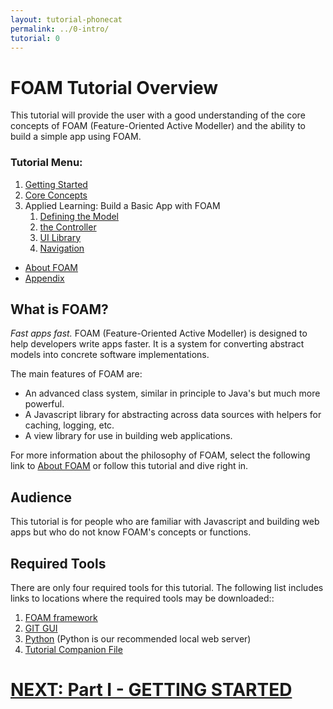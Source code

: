 ```yaml
---
layout: tutorial-phonecat
permalink: ../0-intro/
tutorial: 0
---
```


# **FOAM Tutorial Overview**

This tutorial will provide the user with a good understanding of the core concepts of FOAM (Feature-Oriented Active Modeller) and the ability to build a simple app using FOAM.  

### **Tutorial Menu:** 

1. [Getting Started](../1-gettingstarted/) 
2. [Core Concepts](../2-concepts/) 
3. Applied Learning: Build a Basic App with FOAM
     1. [Defining the Model](../3-model/)
     2. [the Controller](../4-dao/)
     3. [UI Library](../3c-UI/)
     4. [Navigation](../3d-navigation/)
* [About FOAM](/foam/about/)
* [Appendix](../4-appendix.md) 

## **What is FOAM?**

*Fast apps fast.* FOAM (Feature-Oriented Active Modeller) is designed to help developers write apps faster. It is a system for converting abstract models into concrete software implementations. 

The main features of FOAM are:

- An advanced class system, similar in principle to Java's but much more powerful.
- A Javascript library for abstracting across data sources with helpers for caching, logging, etc.
- A view library for use in building web applications.

For more information about the philosophy of FOAM, select the following link to [About FOAM](/foam/about/) or follow this tutorial and dive right in.

## **Audience**

This tutorial is for people who are familiar with Javascript and building web apps but who do not know FOAM's concepts or functions.

## **Required Tools**

There are only four required tools for this tutorial. The following list includes links to locations where the required tools may be downloaded::

1. [FOAM framework](https://github.com/foam-framework/foam2.git)
2. [GIT GUI](https://www.sourcetreeapp.com/)
3. [Python](https://www.python.org/downloads/) (Python is our recommended local web server)
4. [Tutorial Companion File](../bundle.zip)

# **[NEXT:  Part I - GETTING STARTED](../1-gettingstarted.md)**